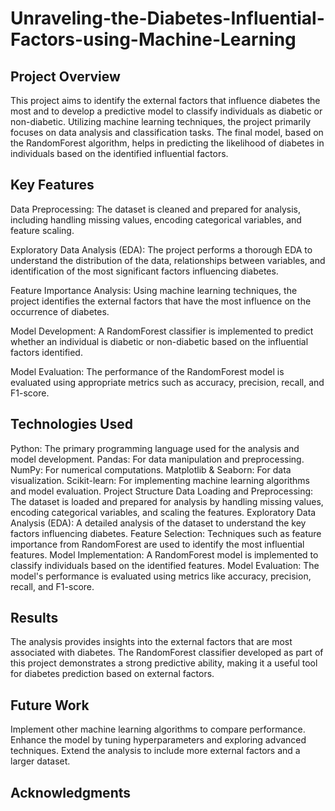 # Unraveling-the-Diabetes-Influential-Factors-using-Machine-Learning

## Project Overview
This project aims to identify the external factors that influence diabetes the most and to develop a predictive model to classify individuals as diabetic or non-diabetic. Utilizing machine learning techniques, the project primarily focuses on data analysis and classification tasks. The final model, based on the RandomForest algorithm, helps in predicting the likelihood of diabetes in individuals based on the identified influential factors.

## Key Features
Data Preprocessing: The dataset is cleaned and prepared for analysis, including handling missing values, encoding categorical variables, and feature scaling.

Exploratory Data Analysis (EDA): The project performs a thorough EDA to understand the distribution of the data, relationships between variables, and identification of the most significant factors influencing diabetes.

Feature Importance Analysis: Using machine learning techniques, the project identifies the external factors that have the most influence on the occurrence of diabetes.

Model Development: A RandomForest classifier is implemented to predict whether an individual is diabetic or non-diabetic based on the influential factors identified.

Model Evaluation: The performance of the RandomForest model is evaluated using appropriate metrics such as accuracy, precision, recall, and F1-score.

## Technologies Used
Python: The primary programming language used for the analysis and model development.
Pandas: For data manipulation and preprocessing.
NumPy: For numerical computations.
Matplotlib & Seaborn: For data visualization.
Scikit-learn: For implementing machine learning algorithms and model evaluation.
Project Structure
Data Loading and Preprocessing: The dataset is loaded and prepared for analysis by handling missing values, encoding categorical variables, and scaling the features.
Exploratory Data Analysis (EDA): A detailed analysis of the dataset to understand the key factors influencing diabetes.
Feature Selection: Techniques such as feature importance from RandomForest are used to identify the most influential features.
Model Implementation: A RandomForest model is implemented to classify individuals based on the identified features.
Model Evaluation: The model's performance is evaluated using metrics like accuracy, precision, recall, and F1-score.

## Results
The analysis provides insights into the external factors that are most associated with diabetes. The RandomForest classifier developed as part of this project demonstrates a strong predictive ability, making it a useful tool for diabetes prediction based on external factors.

## Future Work
Implement other machine learning algorithms to compare performance.
Enhance the model by tuning hyperparameters and exploring advanced techniques.
Extend the analysis to include more external factors and a larger dataset.

## Acknowledgments
[Dataset Source]: Kaggle.
